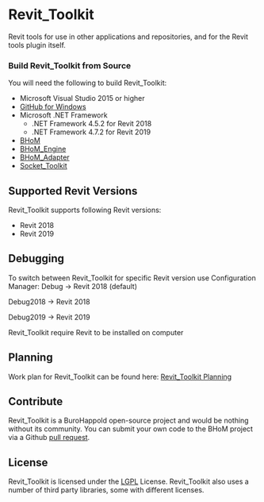 # Revit_Toolkit
Revit tools for use in other applications and repositories, and for the Revit tools plugin itself. 

### Build Revit_Toolkit from Source ###
You will need the following to build Revit_Toolkit:
- Microsoft Visual Studio 2015 or higher
- [GitHub for Windows](https://windows.github.com/)
- Microsoft .NET Framework
    - .NET Framework 4.5.2 for Revit 2018
    - .NET Framework 4.7.2 for Revit 2019
- [BHoM](https://github.com/BuroHappoldEngineering/BHoM)
- [BHoM_Engine](https://github.com/BuroHappoldEngineering/BHoM_Engine)
- [BHoM_Adapter](https://github.com/BuroHappoldEngineering/BHoM_Adapter)
- [Socket_Toolkit](https://github.com/BuroHappoldEngineering/Socket_Toolkit)

## Supported Revit Versions ##
Revit_Toolkit supports following Revit versions:
- Revit 2018
- Revit 2019

## Debugging ##
To switch between Revit_Toolkit for specific Revit version use Configuration Manager:
Debug -> Revit 2018 (default)

Debug2018 -> Revit 2018

Debug2019 -> Revit 2019

Revit_Toolkit require Revit to be installed on computer

## Planning ##
Work plan for Revit_Toolkit can be found here:
[Revit_Toolkit Planning](https://github.com/orgs/BuroHappoldEngineering/projects/8)

## Contribute ##
Revit_Toolkit is a BuroHappold open-source project and would be nothing without its community.  You can submit your own code to the BHoM project via a Github [pull request](https://help.github.com/articles/using-pull-requests).

## License ##
Revit_Toolkit is licensed under the [LGPL](https://github.com/BHoM/Revit_Toolkit/blob/master/LICENSE) License. Revit_Toolkit also uses a number of third party libraries, some with different licenses.
